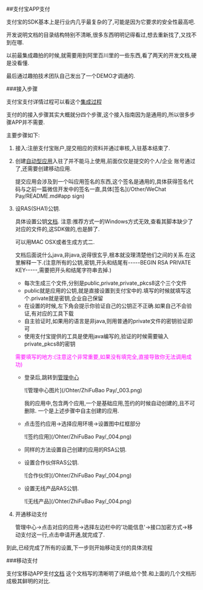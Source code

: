 ##支付宝APP支付

支付宝的SDK基本上是行业内几乎最复杂的了,可能是因为它要求的安全性最高吧.

开发说明文档的目录结构特别不清晰,很多东西明明记得看过,想去重新找了,又找不到在哪.

以前最集成趣拍的时候,就需要用到阿里百川里的一些东西,看了两天的开发文档,硬是没看懂.

最后通过趣拍技术团队自己发出了一个DEMO才调通的.

###接入步骤

支付宝支付详情过程可以看这个[集成过程](https://doc.open.alipay.com/doc2/detail.htm?spm=a219a.7629140.0.0.1O9SpG&treeId=44&articleId=103921&docType=1)

支付的的接入步骤其实大概就分四个步骤,这个接入指南因为是通用的,所以很多步骤APP并不需要.

主要步骤如下:

1. 接入:注册支付宝账户,提交相应的资料并通过审核,入驻基本结束了.
2. 创建[自动型应用](https://openhome.alipay.com/platform/createApp.htm?enctraceid=_xtIFIWCn10r8klM38IZIFMDOi3W5jACHL5jm8OtjcU,)入驻了并不能马上使用,前面仅仅是提交的个人/企业 账号通过了,还需要创建移动应用.

   提交应用会涉及到一个叫应用签名的东西,这个签名是通用的,具体获得签名代码与之前一篇微信开发中的签名一直,具体[签名](/Other/WeChat Pay/README.md#app sign)

3. 设RAS(SHA1)公钥.

   具体设置公钥[文档](https://doc.open.alipay.com/doc2/detail?treeId=58&articleId=103242&docType=1).
   注意:推荐方式一的Windows方式无效,查看其脚本缺少了对应的文件的,这SDK做的,也是醉了.

   可以用MAC OSX或者生成方式二.

   文档后面说什么java,非java,说得很玄乎,根本就没理清楚他们之间的关系.在这里解释一下.(注意所有的公钥,密钥,开头和结尾有-----BEGIN RSA PRIVATE KEY-----,需要把开头和结尾字符串去掉.)
    * 每次生成三个文件,分别是public,private,private_pkcs8这个三个文件
    * public就是应用的公钥,就是直接设置到支付宝中的.填写的时候就填写这个.private就是密钥,企业自己保留
    * 在设置的时候,左下角会提示你验证自己的公钥正不正确.如果自己不会验证,有对应的工具下载
    * 自主验证时,如果用的语言是非java,则用普通的private文件的密钥验证即可
    * 使用支付宝提供的工具是使用java编写的,验证的时候需要输入private_pkcs8的密钥

   <font color=#FF00FF>需要填写的地方:(注意这个非常重要,如果没有填完全,直接导致你无法调用成功)</font>
    * 登录后,跳转到[管理中心](https://openhome.alipay.com/platform/manageApp.htm)

      ![管理中心图片](/Ohter/ZhiFuBao Pay/_003.png)

      我的应用中,包含两个应用,一个是基础应用,签约的时候自动创建的,且不可删除.
      一个是上述步骤中自主创建的应用.
    * 点击签约应用→选择应用环境→设置图中红框部分

      ![签约应用](/Ohter/ZhiFuBao Pay/_004.png)

    * 同样的方法设置自己创建的应用的RSA公钥.
    * 设置合作伙伴RAS公钥.

      ![合作伙伴](/Ohter/ZhiFuBao Pay/_004.png)
    * 设置无线产品RAS公钥.

      ![无线产品](/Ohter/ZhiFuBao Pay/_004.png)


4. 开通移动支付

    管理中心→点击对应的应用→选择左边栏中的'功能信息'→接口加密方式→移动支付这一行,点击申请开通,就完成了.



到此,已经完成了所有的设置,下一步则开始移动支付的具体流程

###移动支付

支付宝移动APP支付[文档](https://doc.open.alipay.com/doc2/detail?treeId=59&articleId=103563&docType=1)
这个文档写的清晰明了详细,给个赞.和上面的几个文档形成极其鲜明的对比.

